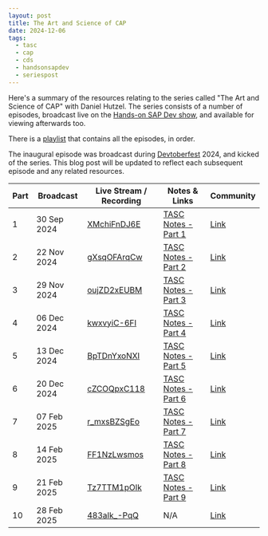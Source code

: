 ```yaml
---
layout: post
title: The Art and Science of CAP
date: 2024-12-06
tags:
  - tasc
  - cap
  - cds
  - handsonsapdev
  - seriespost
---
```

Here's a summary of the resources relating to the series called "The Art and Science of CAP" with Daniel Hutzel. The series consists of a number of episodes, broadcast live on the [Hands-on SAP Dev show][31], and available for viewing afterwards too.

There is a [playlist][10] that contains all the episodes, in order.

The inaugural episode was broadcast during [Devtoberfest][32] 2024, and kicked of the series. This blog post will be updated to reflect each subsequent episode and any related resources.

Part|Broadcast|Live Stream / Recording|Notes & Links|Community
-|-|-|-|-
1|30 Sep 2024|[XMchiFnDJ6E][1]|[TASC Notes - Part 1][11]|[Link][41]
2|22 Nov 2024|[gXsqOFArqCw][2]|[TASC Notes - Part 2][12]|[Link][42]
3|29 Nov 2024|[oujZD2xEUBM][3]|[TASC Notes - Part 3][13]|[Link][43]
4|06 Dec 2024|[kwxvyiC-6FI][4]|[TASC Notes - Part 4][14]|[Link][44]
5|13 Dec 2024|[BpTDnYxoNXI][5]|[TASC Notes - Part 5][15]|[Link][45]
6|20 Dec 2024|[cZCOQpxC118][6]|[TASC Notes - Part 6][16]|[Link][46]
7|07 Feb 2025|[r_mxsBZSgEo][7]|[TASC Notes - Part 7][17]|[Link][47]
8|14 Feb 2025|[FF1NzLwsmos][8]|[TASC Notes - Part 8][18]|[Link][48]
9|21 Feb 2025|[Tz7TTM1pOIk][9]|[TASC Notes - Part 9][19]|[Link][49]
10|28 Feb 2025|[483aIk_-PqQ][10]|N/A|[Link][50]


[1]: https://www.youtube.com/watch?v=XMchiFnDJ6E
[2]: https://www.youtube.com/watch?v=gXsqOFArqCw
[3]: https://www.youtube.com/watch?v=oujZD2xEUBM
[4]: https://www.youtube.com/watch?v=kwxvyiC-6FI
[5]: https://www.youtube.com/watch?v=BpTDnYxoNXI
[6]: https://www.youtube.com/watch?v=cZCOQpxC118
[7]: https://www.youtube.com/watch?v=r_mxsBZSgEo
[8]: https://www.youtube.com/watch?v=FF1NzLwsmos
[9]: https://www.youtube.com/watch?v=Tz7TTM1pOIk
[10]: https://www.youtube.com/watch?v=483aIk_-PqQ
[11]: /blog/posts/2024/09/30/tasc-notes-part-1/
[12]: /blog/posts/2024/11/22/tasc-notes-part-2/
[13]: /blog/posts/2024/11/29/tasc-notes-part-3/
[14]: /blog/posts/2024/12/10/tasc-notes-part-4/
[15]: /blog/posts/2024/12/13/tasc-notes-part-5/
[16]: /blog/posts/2024/12/20/tasc-notes-part-6/
[17]: /blog/posts/2025/02/07/tasc-notes-part-7/
[18]: /blog/posts/2025/02/14/tasc-notes-part-8/
[19]: /blog/posts/2025/02/21/tasc-notes-part-9/
[10]: https://www.youtube.com/playlist?list=PL6RpkC85SLQAe45xlhIfhTYB9G0mdRVjI
[31]: https://community.sap.com/t5/technology-blogs-by-sap/hands-on-sap-dev-with-qmacro-onwards-and-upwards/ba-p/13396497
[32]: https://developers.sap.com/devtoberfest.html
[41]: https://community.sap.com/t5/devtoberfest/the-art-amp-science-of-cap/ec-p/13856120#M721
[42]: https://community.sap.com/t5/sap-community/the-art-and-science-of-cap-part-2-with-daniel-hutzel/ec-p/13940327
[43]: https://community.sap.com/t5/sap-community/the-art-and-science-of-cap-part-3-with-daniel-hutzel/ev-p/13948081
[44]: https://community.sap.com/t5/sap-community/the-art-and-science-of-cap-part-4-with-daniel-hutzel/ec-p/13951774
[45]: https://community.sap.com/t5/sap-community/the-art-and-science-of-cap-part-5-with-daniel-hutzel/ec-p/13957381
[46]: https://community.sap.com/t5/sap-community/the-art-and-science-of-cap-part-6-with-daniel-hutzel-holiday-season-edition/ec-p/13963130
[47]: https://community.sap.com/t5/sap-community/the-art-and-science-of-cap-part-7-with-daniel-hutzel/ec-p/13998160
[48]: https://community.sap.com/t5/sap-community/the-art-and-science-of-cap-part-8-with-daniel-hutzel/ec-p/14012833
[49]: https://community.sap.com/t5/sap-community/the-art-and-science-of-cap-part-9-with-daniel-hutzel/ec-p/14018517
[50]: https://community.sap.com/t5/sap-community/the-art-and-science-of-cap-part-10-with-daniel-hutzel/ec-p/14026836
